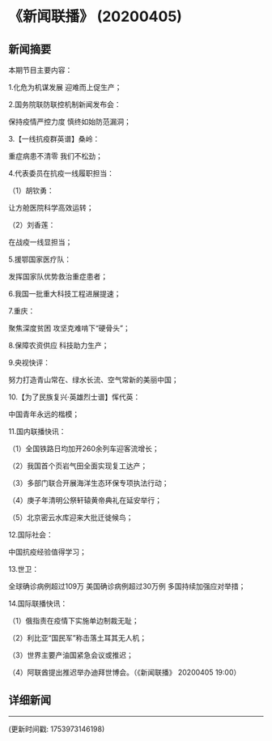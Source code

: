 # 《新闻联播》 (20200405)

## 新闻摘要

本期节目主要内容：

1.化危为机谋发展 迎难而上促生产；

2.国务院联防联控机制新闻发布会：

保持疫情严控力度 慎终如始防范漏洞；

3.【一线抗疫群英谱】桑岭：

重症病患不清零 我们不松劲；

4.代表委员在抗疫一线履职担当：

（1）胡钦勇：

让方舱医院科学高效运转；

（2）刘香莲：

在战疫一线显担当；

5.援鄂国家医疗队：

发挥国家队优势救治重症患者；

6.我国一批重大科技工程进展提速；

7.重庆：

聚焦深度贫困 攻坚克难啃下“硬骨头”；

8.保障农资供应 科技助力生产；

9.央视快评：

努力打造青山常在、绿水长流、空气常新的美丽中国；

10.【为了民族复兴·英雄烈士谱】恽代英：

中国青年永远的楷模；

11.国内联播快讯：

（1）全国铁路日均加开260余列车迎客流增长；

（2）我国首个页岩气田全面实现复工达产；

（3）多部门联合开展海洋生态环保专项执法行动；

（4）庚子年清明公祭轩辕黄帝典礼在延安举行；

（5）北京密云水库迎来大批迁徙候鸟；

12.国际社会：

中国抗疫经验值得学习；

13.世卫：

全球确诊病例超过109万 美国确诊病例超过30万例 多国持续加强应对举措；

14.国际联播快讯：

（1）俄指责在疫情下实施单边制裁无耻；

（2）利比亚“国民军”称击落土耳其无人机；

（3）世界主要产油国紧急会议或推迟；

（4）阿联酋提出推迟举办迪拜世博会。（《新闻联播》 20200405 19:00）

## 详细新闻

---

(更新时间戳: 1753973146198)


